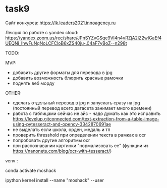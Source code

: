 # task9

Сайт конкурса: https://lk.leaders2021.innoagency.ru

Лекция по работе с yandex cloud: https://yandex.zoom.us/rec/share/JPnSYZvGSqe9Vl4n4vRZjA2lZ2wlGaEf4UEQNi_IhwFuNqNoLCFCloB6xZS40ju-.04aF7yBoZ--n298t

TODO:

MVP:
 - добавить другие форматы для перевода в jpg
 - добавить возможность блюрить красные рамочки
 - поднять веб морду
 
OTHER:
 - сделать отдельный перевод в jpg и запускать сразу на jpg (постоянный перевод всего датасета занимает много времени)
 - работа с таблицами сейчас не айс - надо думать как это исправить https://levelup.gitconnected.com/text-extraction-from-a-table-image-using-pytesseract-and-opencv-3342870691ae
 - не выделать если школа, орден, медаль и тп
 - проверить thresshold при определении текста в рамках в ocr
 - попробовать другие алгоритмы ocr
 - при распознавании картинки "нормализовать ее" (функции из https://nanonets.com/blog/ocr-with-tesseract/)


venv :

conda activate moshack

ipython kernel install --name "moshack" --user
